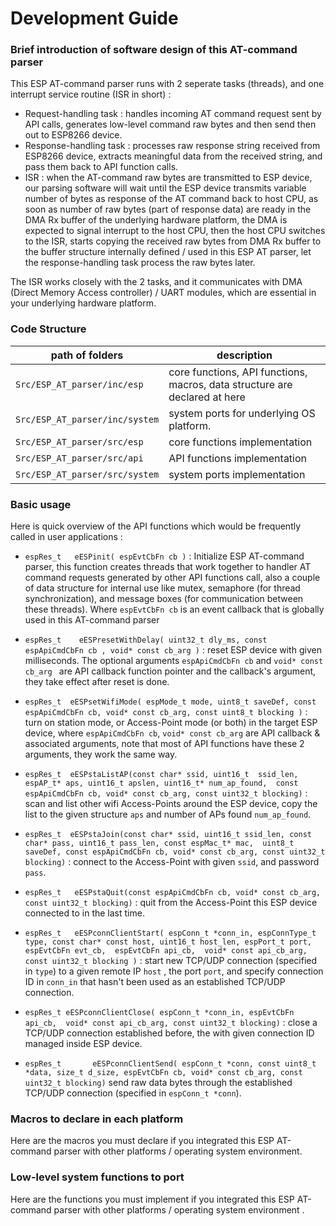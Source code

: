 # Development Guide


### Brief introduction of software design of this AT-command parser

This ESP AT-command parser runs with 2 seperate tasks (threads), and one interrupt service routine (ISR in short) :
* Request-handling task : handles incoming AT command request sent by API calls, generates low-level command raw bytes and then send then out to ESP8266 device.
* Response-handling task : processes raw response string received from ESP8266 device, extracts meaningful data from the received string, and pass them back to API function calls.
* ISR : when the AT-command raw bytes are transmitted to ESP device, our parsing software will wait until the ESP device transmits  variable number of bytes as response of the AT command back to host CPU, as soon as number of raw bytes (part of response data) are ready in the DMA Rx buffer of the underlying hardware platform, the DMA is expected to signal interrupt to the host CPU, then the host CPU switches to the ISR, starts copying the received raw bytes from DMA Rx buffer to the buffer structure internally defined / used in this ESP AT parser, let the response-handling task process the raw bytes later.

The ISR works closely with the 2 tasks, and it communicates with DMA (Direct Memory Access controller) / UART modules, which are essential in your underlying hardware platform.


### Code Structure
| path of folders | description |
|-----------------|-------------|
| `Src/ESP_AT_parser/inc/esp`  | core functions, API functions, macros, data structure are declared at here |
| `Src/ESP_AT_parser/inc/system` | system ports for underlying OS platform. |
| `Src/ESP_AT_parser/src/esp` | core functions implementation | 
| `Src/ESP_AT_parser/src/api` | API functions implementation |
| `Src/ESP_AT_parser/src/system` | system ports implementation |


### Basic usage 
Here is quick overview of the API functions which would be frequently called in user applications :
* ```espRes_t   eESPinit( espEvtCbFn cb )``` : Initialize ESP AT-command parser, this function creates threads that work together to handler AT command requests generated by other API functions call, also a couple of data structure for internal use like mutex, semaphore (for thread synchronization), and message boxes (for communication between these threads). Where ```espEvtCbFn cb``` is an event callback that is globally used in this AT-command parser
  
* ```espRes_t    eESPresetWithDelay( uint32_t dly_ms, const espApiCmdCbFn cb , void* const cb_arg )``` : reset ESP device with given milliseconds. The optional arguments ```espApiCmdCbFn cb``` and ```void* const cb_arg ``` are API callback function pointer and the callback's argument, they take effect after reset is done.

* ```espRes_t  eESPsetWifiMode( espMode_t mode, uint8_t saveDef, const espApiCmdCbFn cb, void* const cb_arg, const uint8_t blocking )``` :  turn on station mode, or Access-Point mode (or both) in the target ESP device, where ```espApiCmdCbFn cb```, ```void* const cb_arg``` are API callback & associated arguments, note that most of API functions have these 2 arguments, they work the same way.

* ```espRes_t  eESPstaListAP(const char* ssid, uint16_t  ssid_len, espAP_t* aps, uint16_t apslen, uint16_t* num_ap_found,  const espApiCmdCbFn cb, void* const cb_arg, const uint32_t blocking)``` : scan and list other wifi Access-Points around the ESP device, copy the list to the given structure `aps` and number of APs found `num_ap_found`.

* ```espRes_t  eESPstaJoin(const char* ssid, uint16_t ssid_len, const char* pass, uint16_t pass_len, const espMac_t* mac,  uint8_t saveDef, const espApiCmdCbFn cb, void* const cb_arg, const uint32_t blocking)``` : connect to the Access-Point with given `ssid`, and password `pass`.

* ```espRes_t   eESPstaQuit(const espApiCmdCbFn cb, void* const cb_arg, const uint32_t blocking)``` : quit from the Access-Point this ESP device connected to in the last time.

* ```espRes_t   eESPconnClientStart( espConn_t *conn_in, espConnType_t type, const char* const host, uint16_t host_len, espPort_t port, espEvtCbFn evt_cb,  espEvtCbFn api_cb,  void* const api_cb_arg,  const uint32_t blocking )``` : start new TCP/UDP connection (specified in `type`) to a given remote IP `host` , the port `port`, and specify connection ID in `conn_in` that hasn't been used as an established TCP/UDP connection.

* ```espRes_t eESPconnClientClose( espConn_t *conn_in, espEvtCbFn api_cb,  void* const api_cb_arg, const uint32_t blocking)``` : close a TCP/UDP connection established before, the with given connection ID managed inside ESP device.

* ```espRes_t       eESPconnClientSend( espConn_t *conn, const uint8_t *data, size_t d_size, espEvtCbFn cb, void* const cb_arg, const uint32_t blocking)``` send  raw data bytes through the established TCP/UDP connection (specified in `espConn_t *conn`).



### Macros to declare in each platform
Here are the macros you must declare if you integrated this ESP AT-command parser with other platforms / operating system environment.


### Low-level system functions to port
Here are the functions you must implement if you integrated this ESP AT-command parser with other platforms / operating system environment .




